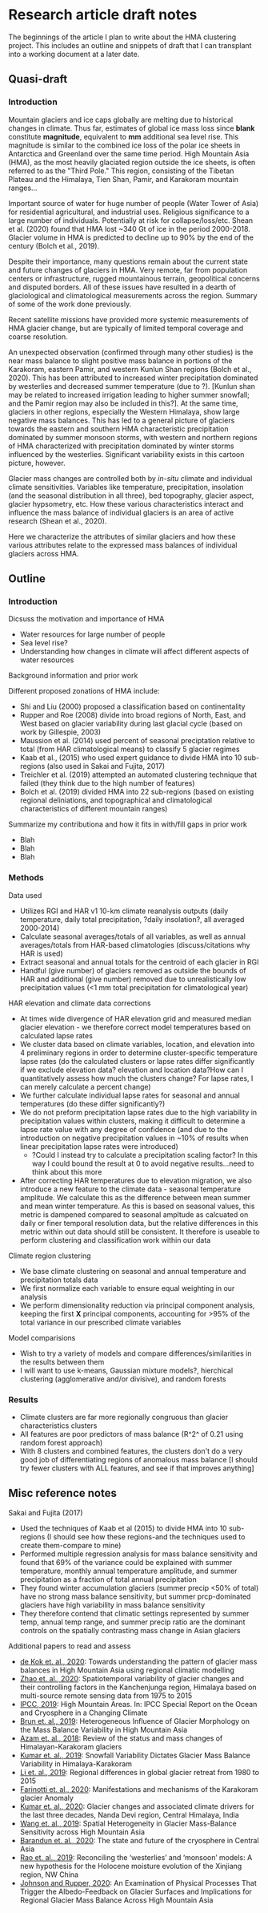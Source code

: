 # Research article draft notes

The beginnings of the article I plan to write about the HMA clustering project.
This includes an outline and snippets of draft that I can transplant into a working document at a later date.

## Quasi-draft

### Introduction

Mountain glaciers and ice caps globally are melting due to historical changes in climate.
Thus far, estimates of global ice mass loss since **blank** constitute **magnitude**, equivalent to **mm** additional sea level rise.
This magnitude is similar to the combined ice loss of the polar ice sheets in Antarctica and Greenland over the same time period.
High Mountain Asia (HMA), as the most heavily glaciated region outside the ice sheets, is often referred to as the "Third Pole."
This region, consisting of the Tibetan Plateau and the Himalaya, Tien Shan, Pamir, and Karakoram mountain ranges...

Important source of water for huge number of people (Water Tower of Asia) for residential agricultural, and industrial uses.
Religious significance to a large number of individuals.
Potentially at risk for collapse/loss/etc.
Shean et al. (2020) found that HMA lost ~340 Gt of ice in the period 2000-2018.
Glacier volume in HMA is predicted to decline up to 90% by the end of the century (Bolch et al., 2019).

Despite their importance, many questions remain about the current state and future changes of glaciers in HMA.
Very remote, far from population centers or infrastructure, rugged mountainous terrain, geopolitical concerns and disputed borders.
All of these issues have resulted in a dearth of glaciological and climatological measurements across the region.
Summary of some of the work done previously.

Recent satellite missions have provided more systemic measurements of HMA glacier change, but are typically of limited temporal coverage and coarse resolution.

An unexpected observation (confirmed through many other studies) is the near mass balance to slight positive mass balance in portions of the Karakoram, eastern Pamir, and western Kunlun Shan regions (Bolch et al., 2020).
This has been attributed to increased winter precipitation dominated by westerlies and decreased summer temperature (due to ?).
[Kunlun shan may be related to increased irrigation leading to higher summer snowfall; and the Pamir region may also be included in this?].
At the same time, glaciers in other regions, especially the Western Himalaya, show large negative mass balances.
This has led to a general picture of glaciers towards the eastern and southern HMA characteristic precipitation dominated by summer monsoon storms, with western and northern regions of HMA characterized with precipitation dominated by winter storms influenced by the westerlies.
Significant variability exists in this cartoon picture, however.

Glacier mass changes are controlled both by *in-situ* climate and individual climate sensitivities.
Variables like temperature, precipitation, insolation (and the seasonal distribution in all three), bed topography, glacier aspect, glacier hypsometry, etc.
How these various characteristics interact and influence the mass balance of individual glaciers is an area of active research (Shean et al., 2020).

Here we characterize the attributes of similar glaciers and how these various attributes relate to the expressed mass balances of individual glaciers across HMA.

## Outline

### Introduction

Dicsuss the motivation and importance of HMA

- Water resources for large number of people
- Sea level rise?
- Understanding how changes in climate will affect different aspects of water resources

Background information and prior work

Different proposed zonations of HMA include:

- Shi and Liu (2000) proposed a classification based on continentality
- Rupper and Roe (2008) divide into broad regions of North, East, and West based on glacier variability during last glacial cycle (based on work by Gillespie, 2003)
- Maussion et al. (2014) used percent of seasonal preciptation relative to total (from HAR climatological means) to classify 5 glacier regimes
- Kaab et al., (2015) who used expert guidance to divide HMA into 10 sub-regions (also used in Sakai and Fujita, 2017)
- Treichler et al. (2019) attempted an automated clustering technique that failed (they think due to the high number of features)
- Bolch et al. (2019) divided HMA into 22 sub-regions (based on existing regional deliniations, and topographical and climatological characteristics of different mountain ranges)

Summarize my contributiona and how it fits in with/fill gaps in prior work

- Blah
- Blah
- Blah

### Methods

Data used

- Utilizes RGI and HAR v1 10-km climate reanalysis outputs (daily temperature, daily total precipitation, ?daily insolation?, all averaged 2000-2014)
- Calculate seasonal averages/totals of all variables, as well as annual averages/totals from HAR-based climatologies (discuss/citations why HAR is used)
- Extract seasonal and annual totals for the centroid of each glacier in RGI
- Handful (give number) of glaciers removed as outside the bounds of HAR and additional (give number) removed due to unrealistically low precipitation values (<1 mm total precipitation for climatological year)

HAR elevation and climate data corrections

- At times wide divergence of HAR elevation grid and measured median glacier elevation - we therefore correct model temperatures based on calculated lapse rates
- We cluster data based on climate variables, location, and elevation into 4 preliminary regions in order to determine cluster-specific temperature lapse rates (do the calculated clusters or lapse rates differ significantly if we exclude elevation data? elevation and location data?How can I quantitatively assess how much the clusters change? For lapse rates, I can merely calculate a percent change)
- We further calculate individual lapse rates for seasonal and annual temperatures (do these differ significantly?)
- We do not preform precipitation lapse rates due to the high variability in precipitation values within clusters, making it difficult to determine a lapse rate value with any degree of confidence (and due to the introduction on negative precipitation values in ~10% of results when linear precipitation lapse rates were introduced)
  - ?Could I instead try to calculate a precipitation scaling factor? In this way I could bound the result at 0 to avoid negative results...need to think about this more
- After correcting HAR temperatures due to elevation migration, we also introduce a new feature to the climate data - seasonal temperature amplitude. We calculate this as the difference between mean summer and mean winter temperature. As this is based on seasonal values, this metric is dampened compared to seasonal ampltude as calcuated on daily or finer temporal resolution data, but the relative differences in this metric within out data should still be consistent. It therefore is useable to perform clustering and classification work within our data

Climate region clustering

- We base climate clustering on seasonal and annual temperature and precipitation totals data
- We first normalize each variable to ensure equal weighting in our analysis
- We perform dimensionality reduction via principal component analysis, keeping the first **X** principal components, accounting for >95% of the total variance in our prescribed climate variables

Model comparisions

- Wish to try a variety of models and compare differences/similarities in the results between them
- I will want to use k-means, Gaussian mixture models?, hierchical clustering (agglomerative and/or divisive), and random forests

### Results

- Climate clusters are far more regionally congruous than glacier characteristics clusters
- All features are poor predictors of mass balance (R^2^ of 0.21 using random forest approach)
- With 8 clusters and combined features, the clusters don't do a very good job of differentiating regions of anomalous mass balance [I should try fewer clusters with ALL features, and see if that improves anything]

## Misc reference notes

Sakai and Fujita (2017)

- Used the techniques of Kaab et al (2015) to divide HMA into 10 sub-regions (I should see how these regions-and the techniques used to create them-compare to mine)
- Performed multiple regression analysis for mass balance sensitivity and found that 69% of the variance could be explained with summer temperature, monthly annual temperature amplitude, and summer precipitation as a fraction of total annual precipitation
- They found winter accumulation glaciers (summer precip <50% of total) have no strong mass balance sensitivity, but summer prcp-dominated glaciers have high variability in mass balance sensitivity
- They therefore contend that climatic settings represented by summer temp, annual temp range, and summer precip ratio are the dominant controls on the spatially contrasting mass change in Asian glaciers

Additional papers to read and assess

- [de Kok et. al., 2020](https://doi.org/10.5194/tc-14-3215-2020): Towards understanding the pattern of glacier mass balances in High Mountain Asia using regional climatic modelling
- [Zhao et. al., 2020](https://doi.org/10.1016/j.scitotenv.2020.140995): Spatiotemporal variability of glacier changes and their controlling factors in the Kanchenjunga region, Himalaya based on multi-source remote sensing data from 1975 to 2015
- [IPCC, 2019](http://e-space.mmu.ac.uk/623986/):  High Mountain Areas. In: IPCC Special Report on the Ocean and Cryosphere in a Changing Climate
- [Brun et. al., 2019]( https://doi.org/10.1029/2018JF004838): Heterogeneous Influence of Glacier Morphology on the Mass Balance Variability in High Mountain Asia
- [Azam et. al., 2018](https://doi.org/10.1017/jog.2017.86): Review of the status and mass changes of Himalayan-Karakoram glaciers
- [Kumar et. al., 2019](https://doi.org/10.1038/s41598-019-54553-9): Snowfall Variability Dictates Glacier Mass Balance Variability in Himalaya-Karakoram
- [Li et. al., 2019](https://doi.org/10.1016/j.accre.2020.03.003): Regional differences in global glacier retreat from 1980 to 2015
- [Farinotti et. al., 2020](https://doi.org/10.1038/s41561-019-0513-5): Manifestations and mechanisms of the Karakoram glacier Anomaly
- [Kumar et. al., 2020](https://doi.org/10.1016/j.quaint.2020.06.017): Glacier changes and associated climate drivers for the last three decades, Nanda Devi region, Central Himalaya, India
- [Wang et. al., 2019](https://doi.org/10.3390/w11040776): Spatial Heterogeneity in Glacier Mass-Balance Sensitivity across High Mountain Asia
- [Barandun et. al., 2020](https://doi.org/10.1016/j.wasec.2020.100072): The state and future of the cryosphere in Central Asia
- [Rao et. al., 2019](https://doi.org/10.1016/j.earscirev.2019.03.002): Reconciling the ‘westerlies’ and ‘monsoon’ models: A new hypothesis for the Holocene moisture evolution of the Xinjiang region, NW China
- [Johnson and Rupper, 2020](https://doi.org/10.3389/feart.2020.00129): An Examination of Physical Processes That Trigger the Albedo-Feedback on Glacier Surfaces and Implications for Regional Glacier Mass Balance Across High Mountain Asia
